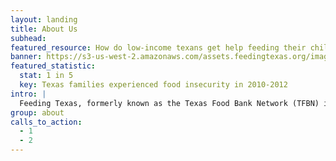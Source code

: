 ```yaml
---
layout: landing
title: About Us
subhead: 
featured_resource: How do low-income texans get help feeding their children?
banner: https://s3-us-west-2.amazonaws.com/assets.feedingtexas.org/images/banners/banner-05.jpg
featured_statistic:
  stat: 1 in 5
  key: Texas families experienced food insecurity in 2010-2012
intro: |
  Feeding Texas, formerly known as the Texas Food Bank Network (TFBN) is a statewide, 501(c)3 nonprofit organization. Our mission is to lead a unified effort for a hunger-free Texas. We move millions of hungry Texans toward food security through a statewide network of food banks; strengthen the collective response to hunger through collaboration and scaling success; and lead the public conversation needed to solve hunger in Texas. ![alt text](https://s3-us-west-2.amazonaws.com/assets.feedingtexas.org/images/inline/food-bank-map.png)
group: about
calls_to_action:
  - 1
  - 2
---
```

